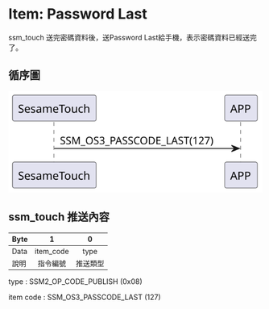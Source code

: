 # Item: Password Last

ssm_touch 送完密碼資料後，送Password Last給手機，表示密碼資料已經送完了。

## 循序圖
<p align="left" >
  <img src="../src/pw_last/pw_last.svg" alt="" title="">
</p>

## ssm_touch 推送內容
| Byte | 1         | 0    |
|-------|:---------:|:----:|
| Data  | item_code | type |
| 說明    | 指令編號      | 推送類型 |

type : SSM2_OP_CODE_PUBLISH (0x08)

item code : SSM_OS3_PASSCODE_LAST (127)